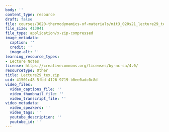 ```yaml
---
body: ''
content_type: resource
draft: false
file: courses/3020-thermodynamics-of-materials/mit3_020s21_lecture29_tex.zip
file_size: 413941
file_type: application/x-zip-compressed
image_metadata:
  caption: ''
  credit: ''
  image-alt: ''
learning_resource_types:
- Lecture Notes
license: https://creativecommons.org/licenses/by-nc-sa/4.0/
resourcetype: Other
title: Lecture29_tex.zip
uid: 41501c48-5fbd-4126-9719-b0ee0adc0c8d
video_files:
  video_captions_file: ''
  video_thumbnail_file: ''
  video_transcript_file: ''
video_metadata:
  video_speakers: ''
  video_tags: ''
  youtube_description: ''
  youtube_id: ''
---
```


